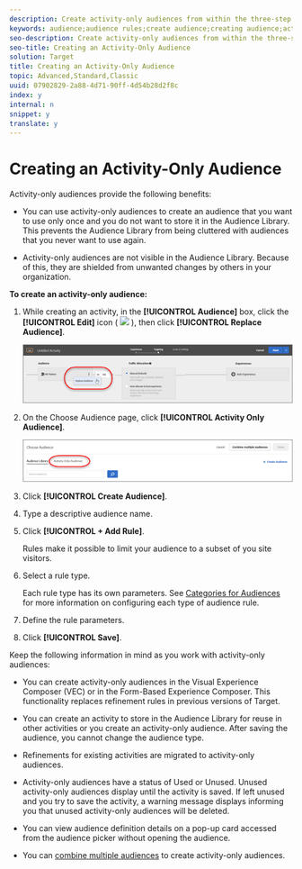 ```yaml
---
description: Create activity-only audiences from within the three-step guided workflow when creating an activity. These ad hoc audiences can be used in other places within the same activity, but are not stored in the Audiences Library for use in other activities.
keywords: audience;audience rules;create audience;creating audience;activity only;activity-only;adhoc
seo-description: Create activity-only audiences from within the three-step guided workflow when creating an activity. These ad hoc audiences can be used in other places within the same activity, but are not stored in the Audiences Library for use in other activities.
seo-title: Creating an Activity-Only Audience
solution: Target
title: Creating an Activity-Only Audience
topic: Advanced,Standard,Classic
uuid: 07902829-2a88-4d71-90ff-4d54b28d2f8c
index: y
internal: n
snippet: y
translate: y
---
```


# Creating an Activity-Only Audience

Activity-only audiences provide the following benefits: 


* You can use activity-only audiences to create an audience that you want to use only once and you do not want to store it in the Audience Library. This prevents the Audience Library from being cluttered with audiences that you never want to use again. 

* Activity-only audiences are not visible in the Audience Library. Because of this, they are shielded from unwanted changes by others in your organization. 



**To create an activity-only audience:** 


1. While creating an activity, in the **[!UICONTROL  Audience]** box, click the **[!UICONTROL  Edit]** icon (  ![](assets/icon_more_options.png) ), then click **[!UICONTROL  Replace Audience]**. 

   ![](assets/replace_audiience.png) 

1. On the Choose Audience page, click **[!UICONTROL  Activity Only Audience]**. 

   ![](assets/activity-only-aud.png) 

1. Click **[!UICONTROL  Create Audience]**. 

1. Type a descriptive audience name. 

1. Click **[!UICONTROL  + Add Rule]**. 

   Rules make it possible to limit your audience to a subset of you site visitors. 

1. Select a rule type. 

   Each rule type has its own parameters. See [ Categories for Audiences](../../c_target/c_audiences/c_target_rules/c_target_rules.md#concept_E3A77E42F1644503A829B5107B20880D) for more information on configuring each type of audience rule. 

1. Define the rule parameters. 

1. Click **[!UICONTROL  Save]**. 



Keep the following information in mind as you work with activity-only audiences: 


* You can create activity-only audiences in the Visual Experience Composer (VEC) or in the Form-Based Experience Composer. This functionality replaces refinement rules in previous versions of Target. 

* You can create an activity to store in the Audience Library for reuse in other activities or you create an activity-only audience. After saving the audience, you cannot change the audience type. 

* Refinements for existing activities are migrated to activity-only audiences. 

* Activity-only audiences have a status of Used or Unused. Unused activity-only audiences display until the activity is saved. If left unused and you try to save the activity, a warning message displays informing you that unused activity-only audiences will be deleted. 

* You can view audience definition details on a pop-up card accessed from the audience picker without opening the audience. 

* You can [ combine multiple audiences](../../c_target/c_audiences/c_combining-multiple-audiences.md#concept_A7386F1EA4394BD2AB72399C225981E5) to create activity-only audiences. 


